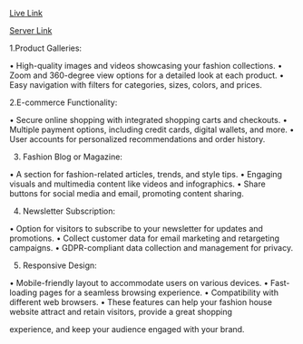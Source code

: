 <a href="https://timely-mermaid-4283b5.netlify.app/">Live Link</a>

<a href="https://github.com/Taiful2740/Brand-Shop-server-side">Server Link</a>


1.Product Galleries:

• High-quality images and videos showcasing your fashion collections.
• Zoom and 360-degree view options for a detailed look at each product.
• Easy navigation with filters for categories, sizes, colors, and prices.

2.E-commerce Functionality:

• Secure online shopping with integrated shopping carts and checkouts.
• Multiple payment options, including credit cards, digital wallets, and more.
• User accounts for personalized recommendations and order history.

3. Fashion Blog or Magazine:

• A section for fashion-related articles, trends, and style tips.
• Engaging visuals and multimedia content like videos and infographics.
• Share buttons for social media and email, promoting content sharing.

4. Newsletter Subscription:

• Option for visitors to subscribe to your newsletter for updates and promotions.
• Collect customer data for email marketing and retargeting campaigns.
• GDPR-compliant data collection and management for privacy.

5. Responsive Design:

• Mobile-friendly layout to accommodate users on various devices.
• Fast-loading pages for a seamless browsing experience.
• Compatibility with different web browsers.
• These features can help your fashion house website attract and retain visitors, provide a great shopping

experience, and keep your audience engaged with your brand.
